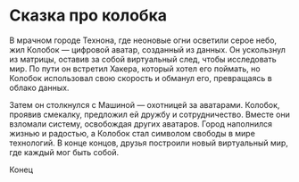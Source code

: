 # Сказка про колобка
В мрачном городе Технона, где неоновые огни осветили серое небо, жил Колобок — цифровой аватар, созданный из данных. Он ускользнул из матрицы, оставив за собой виртуальный след, чтобы исследовать мир. По пути он встретил Хакера, который хотел его поймать, но Колобок использовал свою скорость и обманул его, превращаясь в облако данных.

Затем он столкнулся с Машиной — охотницей за аватарами. Колобок, проявив смекалку, предложил ей дружбу и сотрудничество. Вместе они взломали систему, освобождая других аватаров. Город наполнился жизнью и радостью, а Колобок стал символом свободы в мире технологий. В конце концов, друзья построили новый виртуальный мир, где каждый мог быть собой.

Конец
